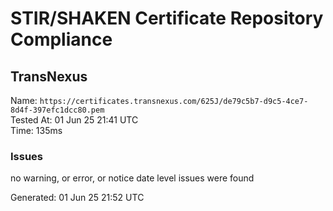 # STIR/SHAKEN Certificate Repository Compliance

## TransNexus

Name: `https://certificates.transnexus.com/625J/de79c5b7-d9c5-4ce7-8d4f-397efc1dcc80.pem`\
Tested At: 01 Jun 25 21:41 UTC\
Time: 135ms

### Issues

no warning, or error, or notice date level issues were found

Generated: 01 Jun 25 21:52 UTC
